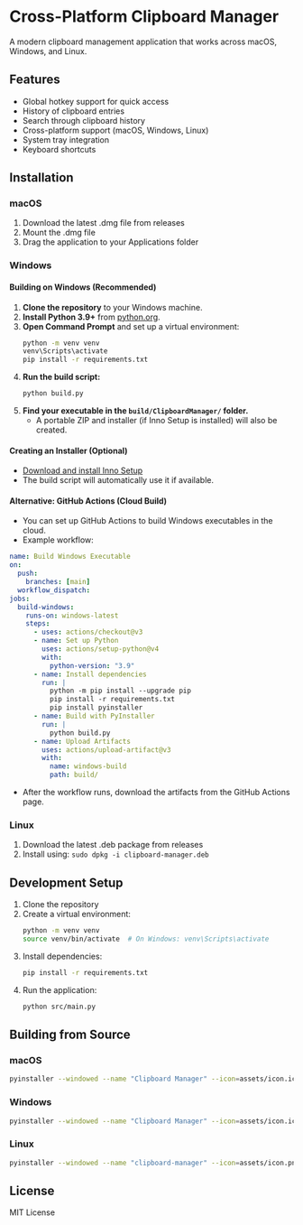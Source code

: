# Cross-Platform Clipboard Manager

A modern clipboard management application that works across macOS, Windows, and Linux.

## Features

- Global hotkey support for quick access
- History of clipboard entries
- Search through clipboard history
- Cross-platform support (macOS, Windows, Linux)
- System tray integration
- Keyboard shortcuts

## Installation

### macOS

1. Download the latest .dmg file from releases
2. Mount the .dmg file
3. Drag the application to your Applications folder

### Windows

#### **Building on Windows (Recommended)**

1. **Clone the repository** to your Windows machine.
2. **Install Python 3.9+** from [python.org](https://www.python.org/downloads/windows/).
3. **Open Command Prompt** and set up a virtual environment:
   ```sh
   python -m venv venv
   venv\Scripts\activate
   pip install -r requirements.txt
   ```
4. **Run the build script:**
   ```sh
   python build.py
   ```
5. **Find your executable in the `build/ClipboardManager/` folder.**
   - A portable ZIP and installer (if Inno Setup is installed) will also be created.

#### **Creating an Installer (Optional)**

- [Download and install Inno Setup](https://jrsoftware.org/isdl.php)
- The build script will automatically use it if available.

#### **Alternative: GitHub Actions (Cloud Build)**

- You can set up GitHub Actions to build Windows executables in the cloud.
- Example workflow:

```yaml
name: Build Windows Executable
on:
  push:
    branches: [main]
  workflow_dispatch:
jobs:
  build-windows:
    runs-on: windows-latest
    steps:
      - uses: actions/checkout@v3
      - name: Set up Python
        uses: actions/setup-python@v4
        with:
          python-version: "3.9"
      - name: Install dependencies
        run: |
          python -m pip install --upgrade pip
          pip install -r requirements.txt
          pip install pyinstaller
      - name: Build with PyInstaller
        run: |
          python build.py
      - name: Upload Artifacts
        uses: actions/upload-artifact@v3
        with:
          name: windows-build
          path: build/
```

- After the workflow runs, download the artifacts from the GitHub Actions page.

### Linux

1. Download the latest .deb package from releases
2. Install using: `sudo dpkg -i clipboard-manager.deb`

## Development Setup

1. Clone the repository
2. Create a virtual environment:
   ```bash
   python -m venv venv
   source venv/bin/activate  # On Windows: venv\Scripts\activate
   ```
3. Install dependencies:
   ```bash
   pip install -r requirements.txt
   ```
4. Run the application:
   ```bash
   python src/main.py
   ```

## Building from Source

### macOS

```bash
pyinstaller --windowed --name "Clipboard Manager" --icon=assets/icon.icns src/main.py
```

### Windows

```bash
pyinstaller --windowed --name "Clipboard Manager" --icon=assets/icon.ico src/main.py
```

### Linux

```bash
pyinstaller --windowed --name "clipboard-manager" --icon=assets/icon.png src/main.py
```

## License

MIT License
